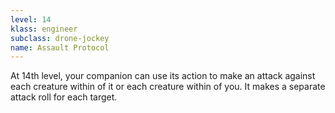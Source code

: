 ```yaml
---
level: 14
klass: engineer
subclass: drone-jockey
name: Assault Protocol
---
```

At 14th level, your companion can use its action to make an attack against each creature within <me-distance length="5" /> of it or each
creature within <me-distance length="5" /> of you. It makes a separate attack roll for each target.
